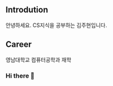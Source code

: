 ## Introdution
안녕하세요. CS지식을 공부하는 김주현입니다.

## Career
영남대학교 컴퓨터공학과 재학

### Hi there 👋

<!--
**kjuhyeon/kjuhyeon** is a ✨ _special_ ✨ repository because its `README.md` (this file) appears on your GitHub profile.


Here are some ideas to get you started:

- 🔭 I’m currently working on ...
- 🌱 I’m currently learning ...
- 👯 I’m looking to collaborate on ...
- 🤔 I’m looking for help with ...
- 💬 Ask me about ...
- 📫 How to reach me: ...
- 😄 Pronouns: ...
- ⚡ Fun fact: ...
-->
